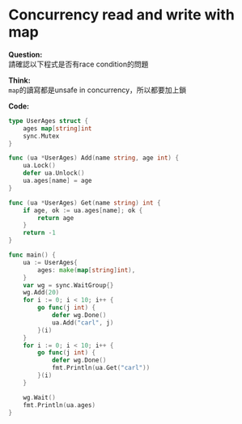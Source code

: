 # Concurrency read and write with map

**Question:**  
請確認以下程式是否有race condition的問題

**Think:**  
`map`的讀寫都是unsafe in concurrency，所以都要加上鎖

**Code:**  
```go
type UserAges struct {
	ages map[string]int
	sync.Mutex
}

func (ua *UserAges) Add(name string, age int) {
	ua.Lock()
	defer ua.Unlock()
	ua.ages[name] = age
}

func (ua *UserAges) Get(name string) int {
	if age, ok := ua.ages[name]; ok {
		return age
	}
	return -1
}

func main() {
	ua := UserAges{
		ages: make(map[string]int),
	}
	var wg = sync.WaitGroup{}
	wg.Add(20)
	for i := 0; i < 10; i++ {
		go func(j int) {
			defer wg.Done()
			ua.Add("carl", j)
		}(i)
	}
	for i := 0; i < 10; i++ {
		go func(j int) {
			defer wg.Done()
			fmt.Println(ua.Get("carl"))
		}(i)
	}

	wg.Wait()
	fmt.Println(ua.ages)
}

```